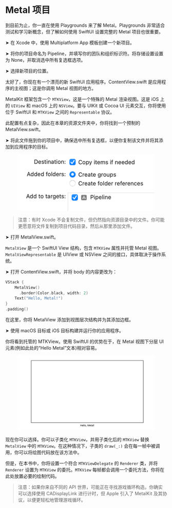 # Metal 项目

到目前为止，你一直在使用 Playgrounds 来了解 Metal。Playgrounds 非常适合测试和学习新概念，但了解如何使用 SwiftUI 设置完整的 Metal 项目也很重要。

➤ 在 Xcode 中，使用 Multiplatform App 模板创建一个新项目。

➤ 将你的项目命名为 Pipeline，并填写你的团队和组织标识符。将存储设置设置为 None，并取消选中所有复选框选项。

➤ 选择新项目的位置。

太好了，你现在有一个漂亮的新 SwiftUI 应用程序。ContentView.swift 是应用程序的主视图；这是你调用 Metal 视图的地方。

MetalKit 框架包含一个 `MTKView`，这是一个特殊的 Metal 渲染视图。这是 iOS 上的 `UIView` 和 macOS 上的 `NSView`。要与 UIKit 或 Cocoa UI 元素交互，你将使用位于 SwiftUI 和 `MTKView` 之间的 `Representable` 协议。

此配置有点复杂，因此在本章的资源文件夹中，你将找到一个预制的 MetalView.swift。

➤ 将此文件拖到你的项目中，确保选中所有复选框，以便你复制该文件并将其添加到应用程序的目标。

<figure><img src="../../../.gitbook/assets/1_3_add_metalview.png" alt=""><figcaption></figcaption></figure>

> 注意：有时 Xcode 不会复制文件，但仍然指向资源目录中的文件。你可能更愿意将文件复制到项目代码目录，然后从那里添加文件。

➤ 打开 MetalView.swift。

`MetalView` 是一个 SwiftUI View 结构，包含 `MTKView` 属性并托管 Metal 视图。`MetalViewRepresentable` 是 UIView 或 NSView 之间的接口，具体取决于操作系统。

➤ 打开 ContentView.swift，并将 body 的内容更改为：

```swift
VStack {
    MetalView()
      .border(Color.black, width: 2)
    Text("Hello, Metal!")
}
.padding()
```

在这里，你将 MetalView 添加到视图层次结构并为其添加边框。

➤ 使用 macOS 目标或 iOS 目标构建并运行你的应用程序。

你将看到托管的 MTKView。使用 SwiftUI 的优势在于，在 Metal 视图下分层 UI 元素(例如此处的“Hello Metal”文本)相对容易。

<figure><img src="../../../.gitbook/assets/1_3_mtkview.png" alt=""><figcaption></figcaption></figure>

现在你可以选择。你可以子类化 `MTKView`，并用子类化后的 `MTKView` 替换 `MetalView` 中的 `MTKView`。在这种情况下，子类的 `draw(_:)` 会在每一帧中被调用，你可以将绘图代码放在该方法中。

但是，在本书中，你将设置一个符合 `MTKViewDelegate` 的 `Renderer` 类，并将 `Renderer` 设置为 `MTKView` 的委托。`MTKView` 每帧都会调用一个委托方法，你将在此处放置必要的绘制代码。

> 注意：如果你来自不同的 API 世界，可能正在寻找游戏循环构造。你确实可以选择使用 CADisplayLink 进行计时，但 Apple 引入了 MetalKit 及其协议，以便更轻松地管理游戏循环。



